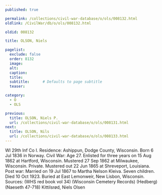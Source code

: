 ```yaml
---
published: true

permalink: /collections/civil-war-database/o/ols/008132.html
oldlink: /CivilWar/db/o/ols/008132.html

oldid: 008132

title: OLSON, Niels

pagelist:
  exclude: false
  order: 8132
  image: 
  alt:
  caption:
  title:
  subtitle:      # Defaults to page subtitle
  teaser:

category: 
  - O 
  - OLS

previous:
  title: OLSON, Niels P.
  url: /collections/civil-war-database/o/ols/008131.html  
next:
  title: OLSON, Nils
  url: /collections/civil-war-database/o/ols/008133.html   
---
```

WI 29th Inf Co I. Residence: Ashippun, Dodge County, Wisconsin. Born 6 Jul 1836 in Norway. Civil War: Age 27. Enlisted for three years on 15 Aug 1862 at Hartford, Wisconsin. Mustered 27 Sep 1862 at Milwaukee, Wisconsin. Private. Mustered out 22 Jun 1865 at Shreveport, Louisiana. Post war: Married on 19 Jul 1867 to Martha Nelson Kleiva. Seven children. Died 10 Oct 1923. Buried at East Lemonweir, New Lisbon, Wisconsin. Sources: (WHS red book vol 34) (Wisconsin Cemetery Records) (Hedberg) (Naeseth &#146;47-718) &#147;Kittilsr&oslash;d, Niels Olsen&#148;